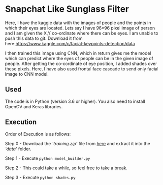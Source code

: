 # Snapchat Like Sunglass Filter

Here, I have the kaggle data with the images of people and the points in which their eyes are located. Lets say I have 96*96 pixel image of person and I am given the X,Y co-ordinate where there can be eyes. I am unable to push this data to git. Download it from here:https://www.kaggle.com/c/facial-keypoints-detection/data

I then trained this image using CNN, which in return gives me the model which can predict where the eyes of people can be in the given image of people. After getting the co-cordinate of eye position, I added shades over these pixels. Here, I have also used frontal face cascade to send only facial image to CNN model.

## Used
The code is in Python (version 3.6 or higher). You also need to install OpenCV and Keras libraries.

## Execution
Order of Execution is as follows:

Step 0 - Download the _'training.zip'_ file from [here](https://www.kaggle.com/c/facial-keypoints-detection/data) and extract it into the _'data'_ folder.

Step 1 - Execute ``` python model_builder.py ```

Step 2 - This could take a while, so feel free to take a break.

Step 3 - Execute ``` python shades.py ```
